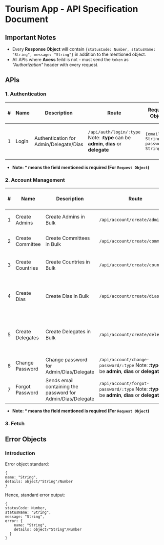 # Tourism App - API Specification Document

## Important Notes
- Every **Response Object** will contain `{statusCode: Number, statusName: "String", message: "String"}` in addition to the mentioned object.
- All APIs where **Acess** feild is not **-** must send the `token`  as *"Authorization"* header with every request.

## APIs

### 1. Authentication
|#|Name|Description|Route|Request Object|Request Type|Response Object (Success)|Access|
|-|----|-----------|-----|------------|--------------|-------------------------|------|
|1|Login|Authentication for Admin/Delegate/Dias|`/api/auth/login/:type` Note: **:type** can be **admin**, **dias** or **delegate**|`{email*: String, password*: String}`|POST|`{token: String, user: {id: Number, name: String}}`|-|

- **Note: * means the field mentioned is required (For `Request Object`)**

### 2. Account Management
|#|Name|Description|Route|Request Object|Request Type|Response Object (Success)|Access|
|-|----|-----------|-----|------------|--------------|-------------------------|------|
|1|Create Admins|Create Admins in Bulk|`/api/account/create/admin`|`{admins*: [name*: String.max(50), email*: String.max(50)]}`|POST|`{ids: [Number]}`|`Admin`|
|2|Create Committee|Create Committees in Bulk|`/api/account/create/committee`|`{committees*: [{name*: String.max(100), initials*: String.max(20)}]}`|POST|`{ids: [Number]}`|`Admin`|
|3|Create Countries|Create Countries in Bulk|`/api/account/create/country`|`{{countries*: [{name*: String.max(100), initials*: String.max(20), veto*: Boolean}]}}`|POST|`{ids: [Number]}`|`Admin`|
|4|Create Dias|Create Dias in Bulk|`/api/account/create/dias`|`{dias*: [name*: String.max(50), email*: String.max(50), title*: String.max(10), committeeId*: Number]}`|POST|`{ids: [Number]}`|`Admin`|
|5|Create Delegates|Create Delegates in Bulk|`/api/account/create/delegate`|`{delegates*: [name*: String.max(50), email*: String.max(50), title*: String.max(10), committeeId*: Number, countryId*: Number]}`|POST|`{ids: [Number]}`|`Admin`|
|6|Change Password|Change password for Admin/Dias/Delegate|`/api/account/change-password/:type` Note: **:type** can be **admin**, **dias** or **delegate**|`{oldPassword*: String.min(8).max(30), newPassword: String.min(8).max(30)}`|POST|`{}`|`Admin`, `Dias`, `Delegate`|
|7|Forgot Password|Sends email containing the password for Admin/Dias/Delegate|`/api/account/forgot-password/:type` Note: **:type** can be **admin**, **dias** or **delegate**|`{email*: String.max(50)}`|POST|`{}`|`Admin`, `Dias`, `Delegate`|

- **Note: * means the field mentioned is required (For `Request Object`)**

### 3. Fetch 

## Error Objects
### Introduction
Error object standard:
```javascript=1
{
name: "String",
details: object/"String"/Number
}
```
Hence, standard error output:
```javascript=1
{
statusCode: Number, 
statusName: "String", 
message: "String", 
error: {
    name: "String", 
    details: object/"String"/Number
  }
}
```